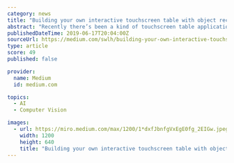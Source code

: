 ```yaml
---
category: news
title: "Building your own interactive touchscreen table with object recognition"
abstract: "Recently there’s been a kind of touchscreen table application getting more and more popular at events and showrooms. People interact with an application by putting objects directly onto the screen. The touchscreen will then immediately recognize the ..."
publishedDateTime: 2019-06-17T20:04:00Z
sourceUrl: https://medium.com/swlh/building-your-own-interactive-touchscreen-table-with-object-recognition-768b663ccce8
type: article
score: 49
published: false

provider:
  name: Medium
  id: medium.com

topics:
  - AI
  - Computer Vision

images:
  - url: https://miro.medium.com/max/1200/1*dxfJbnfgVxEgE0fg_2EIGw.jpeg
    width: 1200
    height: 640
    title: "Building your own interactive touchscreen table with object recognition"
---
```

